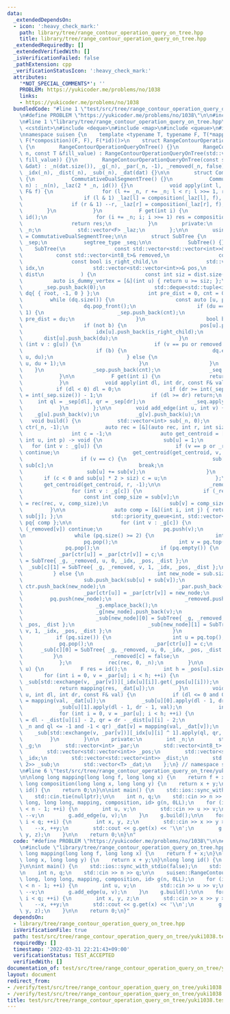 ```yaml
---
data:
  _extendedDependsOn:
  - icon: ':heavy_check_mark:'
    path: library/tree/range_contour_operation_query_on_tree.hpp
    title: library/tree/range_contour_operation_query_on_tree.hpp
  _extendedRequiredBy: []
  _extendedVerifiedWith: []
  _isVerificationFailed: false
  _pathExtension: cpp
  _verificationStatusIcon: ':heavy_check_mark:'
  attributes:
    '*NOT_SPECIAL_COMMENTS*': ''
    PROBLEM: https://yukicoder.me/problems/no/1038
    links:
    - https://yukicoder.me/problems/no/1038
  bundledCode: "#line 1 \"test/src/tree/range_contour_operation_query_on_tree/yuki1038.test.cpp\"\
    \n#define PROBLEM \"https://yukicoder.me/problems/no/1038\"\n\n#include <iostream>\n\
    \n#line 1 \"library/tree/range_contour_operation_query_on_tree.hpp\"\n\n\n\n#include\
    \ <cstdint>\n#include <deque>\n#include <map>\n#include <queue>\n#include <tuple>\n\
    \nnamespace suisen {\n    template <typename T, typename F, T(*mapping)(F, T),\
    \ F(*composition)(F, F), F(*id)()>\n    struct RangeContourOperationQueryOnTree\
    \ {\n        RangeContourOperationQueryOnTree() {}\n        RangeContourOperationQueryOnTree(int\
    \ n, const T &fill_value) : RangeContourOperationQueryOnTree(std::vector<T>(n,\
    \ fill_value)) {}\n        RangeContourOperationQueryOnTree(const std::vector<T>\
    \ &dat) : _n(dat.size()), _g(_n), _par(_n, -1), _removed(_n, false), _pos(_n),\
    \ _idx(_n), _dist(_n), _sub(_n), _dat(dat) {}\n\n        struct CommutativeDualSegmentTree\
    \ {\n            CommutativeDualSegmentTree() {}\n            CommutativeDualSegmentTree(int\
    \ n) : _n(n), _laz(2 * _n, id()) {}\n            void apply(int l, int r, const\
    \ F& f) {\n                for (l += _n, r += _n; l < r; l >>= 1, r >>= 1) {\n\
    \                    if (l & 1) _laz[l] = composition(_laz[l], f), ++l;\n    \
    \                if (r & 1) --r, _laz[r] = composition(_laz[r], f);\n        \
    \        }\n            }\n            F get(int i) {\n                T res =\
    \ id();\n                for (i += _n; i; i >>= 1) res = composition(res, _laz[i]);\n\
    \                return res;\n            }\n        private:\n            int\
    \ _n;\n            std::vector<F> _laz;\n        };\n\n        using segtree_type\
    \ = CommutativeDualSegmentTree;\n\n        struct SubTree {\n            std::vector<int>\
    \ _sep;\n            segtree_type _seq;\n\n            SubTree() {}\n        \
    \    SubTree(\n                const std::vector<std::vector<int>>& g,\n     \
    \           const std::vector<int8_t>& removed,\n                const int root,\n\
    \                const bool is_right_child,\n                std::vector<std::vector<int8_t>>&\
    \ idx,\n                std::vector<std::vector<int>>& pos,\n                std::vector<std::vector<int>>&\
    \ dist\n            ) {\n                const int siz = dist.size();\n      \
    \          auto is_dummy_vertex = [&](int u) { return u >= siz; };\n         \
    \       _sep.push_back(0);\n                std::deque<std::tuple<int, int, int>>\
    \ dq{ { root, -1, 0 } };\n                int pre_dist = 0, cnt = 0;\n       \
    \         while (dq.size()) {\n                    const auto [u, pu, du] = dq.front();\n\
    \                    dq.pop_front();\n                    if (du == pre_dist +\
    \ 1) {\n                        _sep.push_back(cnt);\n                       \
    \ pre_dist = du;\n                    }\n                    bool b = is_dummy_vertex(u);\n\
    \                    if (not b) {\n                        pos[u].push_back(cnt++);\n\
    \                        idx[u].push_back(is_right_child);\n                 \
    \       dist[u].push_back(du);\n                    }\n                    for\
    \ (int v : g[u]) {\n                        if (v == pu or removed[v]) continue;\n\
    \                        if (b) {\n                            dq.emplace_front(v,\
    \ u, du);\n                        } else {\n                            dq.emplace_back(v,\
    \ u, du + 1);\n                        }\n                    }\n            \
    \    }\n                _sep.push_back(cnt);\n                _seq = segtree_type(cnt);\n\
    \            }\n\n            F get(int i) {\n                return _seq.get(i);\n\
    \            }\n            void apply(int dl, int dr, const F& val) {\n     \
    \           if (dl < 0) dl = 0;\n                if (dr >= int(_sep.size())) dr\
    \ = int(_sep.size()) - 1;\n                if (dl >= dr) return;\n           \
    \     int ql = _sep[dl], qr = _sep[dr];\n                _seq.apply(ql, qr, val);\n\
    \            }\n        };\n\n        void add_edge(int u, int v) {\n        \
    \    _g[u].push_back(v);\n            _g[v].push_back(u);\n        }\n\n     \
    \   void build() {\n            std::vector<int> sub(_n, 0);\n            std::vector<int>\
    \ ctr(_n, -1);\n            auto rec = [&](auto rec, int r, int siz) -> int {\n\
    \                int c = -1;\n                auto get_centroid = [&](auto get_centroid,\
    \ int u, int p) -> void {\n                    sub[u] = 1;\n                 \
    \   for (int v : _g[u]) {\n                        if (v == p or _removed[v])\
    \ continue;\n                        get_centroid(get_centroid, v, u);\n     \
    \                   if (v == c) {\n                            sub[u] = siz -\
    \ sub[c];\n                            break;\n                        }\n   \
    \                     sub[u] += sub[v];\n                    }\n             \
    \       if (c < 0 and sub[u] * 2 > siz) c = u;\n                };\n         \
    \       get_centroid(get_centroid, r, -1);\n\n                _removed[c] = true;\n\
    \                for (int v : _g[c]) {\n                    if (_removed[v]) continue;\n\
    \                    const int comp_size = sub[v];\n                    ctr[v]\
    \ = rec(rec, v, comp_size);\n                    sub[v] = comp_size;\n       \
    \         }\n\n                auto comp = [&](int i, int j) { return sub[i] >\
    \ sub[j]; };\n                std::priority_queue<int, std::vector<int>, decltype(comp)>\
    \ pq{ comp };\n\n                for (int v : _g[c]) {\n                    if\
    \ (_removed[v]) continue;\n                    pq.push(v);\n                }\n\
    \n                while (pq.size() >= 2) {\n                    int u = pq.top();\n\
    \                    pq.pop();\n                    int v = pq.top();\n      \
    \              pq.pop();\n                    if (pq.empty()) {\n            \
    \            _par[ctr[u]] = _par[ctr[v]] = c;\n                        _sub[c][0]\
    \ = SubTree{ _g, _removed, u, 0, _idx, _pos, _dist };\n                      \
    \  _sub[c][1] = SubTree{ _g, _removed, v, 1, _idx, _pos, _dist };\n          \
    \          } else {\n                        int new_node = sub.size();\n    \
    \                    sub.push_back(sub[u] + sub[v]);\n                       \
    \ ctr.push_back(new_node);\n                        _par.push_back(-1);\n    \
    \                    _par[ctr[u]] = _par[ctr[v]] = new_node;\n               \
    \         pq.push(new_node);\n                        _removed.push_back(false);\n\
    \                        _g.emplace_back();\n                        _g[new_node].push_back(u);\n\
    \                        _g[new_node].push_back(v);\n                        _sub.emplace_back();\n\
    \                        _sub[new_node][0] = SubTree{ _g, _removed, u, 0, _idx,\
    \ _pos, _dist };\n                        _sub[new_node][1] = SubTree{ _g, _removed,\
    \ v, 1, _idx, _pos, _dist };\n                    }\n                }\n     \
    \           if (pq.size()) {\n                    int u = pq.top();\n        \
    \            pq.pop();\n                    _par[ctr[u]] = c;\n              \
    \      _sub[c][0] = SubTree{ _g, _removed, u, 0, _idx, _pos, _dist };\n      \
    \          }\n                _removed[c] = false;\n                return c;\n\
    \            };\n            rec(rec, 0, _n);\n        }\n\n        T get(int\
    \ u) {\n            F res = id();\n            int h = _pos[u].size();\n     \
    \       for (int i = 0, v = _par[u]; i < h; ++i) {\n                res = composition(res,\
    \ _sub[std::exchange(v, _par[v])][_idx[u][i]].get(_pos[u][i]));\n            }\n\
    \            return mapping(res, _dat[u]);\n        }\n        void apply(int\
    \ u, int dl, int dr, const F& val) {\n            if (dl <= 0 and 0 < dr) _dat[u]\
    \ = mapping(val, _dat[u]);\n            _sub[u][0].apply(dl - 1, dr - 1, val);\n\
    \            _sub[u][1].apply(dl - 1, dr - 1, val);\n            int h = _pos[u].size();\n\
    \            for (int i = 0, v = _par[u]; i < h; ++i) {\n                int ql\
    \ = dl - _dist[u][i] - 2, qr = dr - _dist[u][i] - 2;\n                if (v <\
    \ _n and ql <= -1 and -1 < qr) _dat[v] = mapping(val, _dat[v]);\n            \
    \    _sub[std::exchange(v, _par[v])][_idx[u][i] ^ 1].apply(ql, qr, val);\n   \
    \         }\n        }\n\n    private:\n        int _n;\n        std::vector<std::vector<int>>\
    \ _g;\n        std::vector<int> _par;\n        std::vector<int8_t> _removed;\n\
    \        std::vector<std::vector<int>> _pos;\n        std::vector<std::vector<int8_t>>\
    \ _idx;\n        std::vector<std::vector<int>> _dist;\n        std::vector<std::array<SubTree,\
    \ 2>> _sub;\n        std::vector<T> _dat;\n    };\n} // namespace suisen\n\n\n\
    \n#line 6 \"test/src/tree/range_contour_operation_query_on_tree/yuki1038.test.cpp\"\
    \n\nlong long mapping(long long f, long long x) {\n    return f + x;\n}\nlong\
    \ long composition(long long x, long long y) {\n    return x + y;\n}\nlong long\
    \ id() {\n    return 0;\n}\n\nint main() {\n    std::ios::sync_with_stdio(false);\n\
    \    std::cin.tie(nullptr);\n\n    int n, q;\n    std::cin >> n >> q;\n\n    suisen::RangeContourOperationQueryOnTree<long\
    \ long, long long, mapping, composition, id> g(n, 0LL);\n    for (int i = 0; i\
    \ < n - 1; ++i) {\n        int u, v;\n        std::cin >> u >> v;\n        --u,\
    \ --v;\n        g.add_edge(u, v);\n    }\n    g.build();\n\n    for (int i = 0;\
    \ i < q; ++i) {\n        int x, y, z;\n        std::cin >> x >> y >> z;\n    \
    \    --x, ++y;\n        std::cout << g.get(x) << '\\n';\n        g.apply(x, 0,\
    \ y, z);\n    }\n\n    return 0;\n}\n"
  code: "#define PROBLEM \"https://yukicoder.me/problems/no/1038\"\n\n#include <iostream>\n\
    \n#include \"library/tree/range_contour_operation_query_on_tree.hpp\"\n\nlong\
    \ long mapping(long long f, long long x) {\n    return f + x;\n}\nlong long composition(long\
    \ long x, long long y) {\n    return x + y;\n}\nlong long id() {\n    return 0;\n\
    }\n\nint main() {\n    std::ios::sync_with_stdio(false);\n    std::cin.tie(nullptr);\n\
    \n    int n, q;\n    std::cin >> n >> q;\n\n    suisen::RangeContourOperationQueryOnTree<long\
    \ long, long long, mapping, composition, id> g(n, 0LL);\n    for (int i = 0; i\
    \ < n - 1; ++i) {\n        int u, v;\n        std::cin >> u >> v;\n        --u,\
    \ --v;\n        g.add_edge(u, v);\n    }\n    g.build();\n\n    for (int i = 0;\
    \ i < q; ++i) {\n        int x, y, z;\n        std::cin >> x >> y >> z;\n    \
    \    --x, ++y;\n        std::cout << g.get(x) << '\\n';\n        g.apply(x, 0,\
    \ y, z);\n    }\n\n    return 0;\n}"
  dependsOn:
  - library/tree/range_contour_operation_query_on_tree.hpp
  isVerificationFile: true
  path: test/src/tree/range_contour_operation_query_on_tree/yuki1038.test.cpp
  requiredBy: []
  timestamp: '2022-03-31 22:21:43+09:00'
  verificationStatus: TEST_ACCEPTED
  verifiedWith: []
documentation_of: test/src/tree/range_contour_operation_query_on_tree/yuki1038.test.cpp
layout: document
redirect_from:
- /verify/test/src/tree/range_contour_operation_query_on_tree/yuki1038.test.cpp
- /verify/test/src/tree/range_contour_operation_query_on_tree/yuki1038.test.cpp.html
title: test/src/tree/range_contour_operation_query_on_tree/yuki1038.test.cpp
---
```

